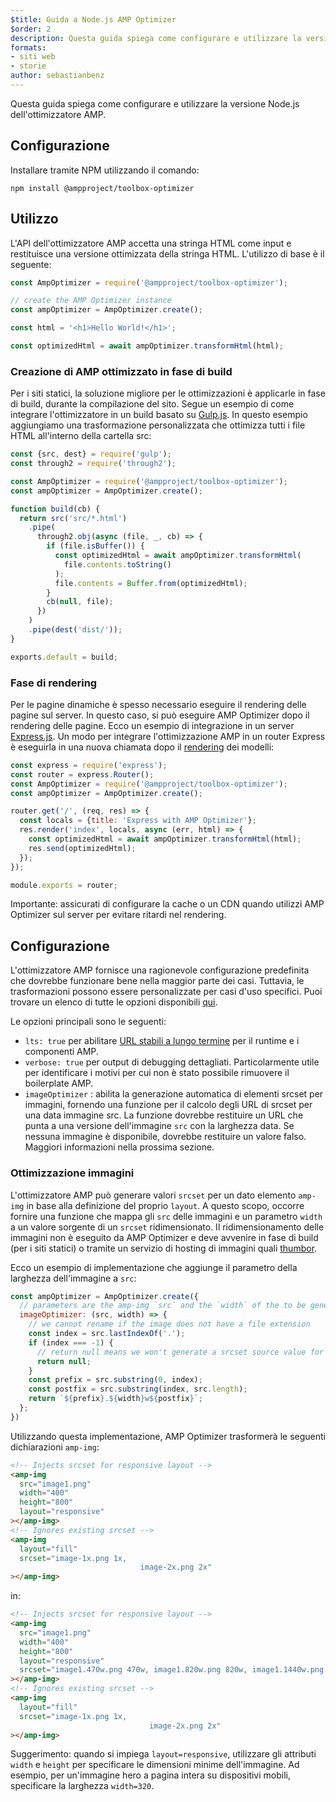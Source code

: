 ```yaml
---
$title: Guida a Node.js AMP Optimizer
$order: 2
description: Questa guida spiega come configurare e utilizzare la versione Node.js dell'ottimizzatore AMP.
formats:
- siti web
- storie
author: sebastianbenz
---
```


Questa guida spiega come configurare e utilizzare la versione Node.js dell'ottimizzatore AMP.

## Configurazione

Installare tramite NPM utilizzando il comando:

```shell
npm install @ampproject/toolbox-optimizer
```

## Utilizzo

L'API dell'ottimizzatore AMP accetta una stringa HTML come input e restituisce una versione ottimizzata della stringa HTML. L'utilizzo di base è il seguente:

```js
const AmpOptimizer = require('@ampproject/toolbox-optimizer');

// create the AMP Optimizer instance
const ampOptimizer = AmpOptimizer.create();

const html = '<h1>Hello World!</h1>';

const optimizedHtml = await ampOptimizer.transformHtml(html);
```

### Creazione di AMP ottimizzato in fase di build

Per i siti statici, la soluzione migliore per le ottimizzazioni è applicarle in fase di build, durante la compilazione del sito. Segue un esempio di come integrare l'ottimizzatore in un build basato su [Gulp.js](https://gulpjs.com/). In questo esempio aggiungiamo una trasformazione personalizzata che ottimizza tutti i file HTML all'interno della cartella src:

```js
const {src, dest} = require('gulp');
const through2 = require('through2');

const AmpOptimizer = require('@ampproject/toolbox-optimizer');
const ampOptimizer = AmpOptimizer.create();

function build(cb) {
  return src('src/*.html')
    .pipe(
      through2.obj(async (file, _, cb) => {
        if (file.isBuffer()) {
          const optimizedHtml = await ampOptimizer.transformHtml(
            file.contents.toString()
          );
          file.contents = Buffer.from(optimizedHtml);
        }
        cb(null, file);
      })
    )
    .pipe(dest('dist/'));
}

exports.default = build;
```

### Fase di rendering

Per le pagine dinamiche è spesso necessario eseguire il rendering delle pagine sul server. In questo caso, si può eseguire AMP Optimizer dopo il rendering delle pagine. Ecco un esempio di integrazione in un server [Express.js](https://expressjs.com/). Un modo per integrare l'ottimizzazione AMP in un router Express è eseguirla in una nuova chiamata dopo il [rendering](https://expressjs.com/en/api.html#app.render) dei modelli:

```js
const express = require('express');
const router = express.Router();
const AmpOptimizer = require('@ampproject/toolbox-optimizer');
const ampOptimizer = AmpOptimizer.create();

router.get('/', (req, res) => {
  const locals = {title: 'Express with AMP Optimizer'};
  res.render('index', locals, async (err, html) => {
    const optimizedHtml = await ampOptimizer.transformHtml(html);
    res.send(optimizedHtml);
  });
});

module.exports = router;
```

Importante: assicurati di configurare la cache o un CDN quando utilizzi AMP Optimizer sul server per evitare ritardi nel rendering.

## Configurazione

L'ottimizzatore AMP fornisce una ragionevole configurazione predefinita che dovrebbe funzionare bene nella maggior parte dei casi. Tuttavia, le trasformazioni possono essere personalizzate per casi d'uso specifici. Puoi trovare un elenco di tutte le opzioni disponibili [qui](https://github.com/ampproject/amp-toolbox/tree/main/packages/optimizer#options).

Le opzioni principali sono le seguenti:

- `lts: true` per abilitare [URL stabili a lungo termine](https://github.com/ampproject/amphtml/blob/main/contributing/lts-release.md) per il runtime e i componenti AMP.
- `verbose: true` per output di debugging dettagliati. Particolarmente utile per identificare i motivi per cui non è stato possibile rimuovere il boilerplate AMP.
- `imageOptimizer` : abilita la generazione automatica di elementi srcset per immagini, fornendo una funzione per il calcolo degli URL di srcset per una data immagine src. La funzione dovrebbe restituire un URL che punta a una versione dell'immagine `src` con la larghezza data. Se nessuna immagine è disponibile, dovrebbe restituire un valore falso. Maggiori informazioni nella prossima sezione.

### Ottimizzazione immagini

L'ottimizzatore AMP può generare valori `srcset` per un dato elemento `amp-img` in base alla definizione del proprio `layout`. A questo scopo, occorre fornire una funzione che mappa gli `src` delle immagini e un parametro `width` a un valore sorgente di un `srcset` ridimensionato. Il ridimensionamento delle immagini non è eseguito da AMP Optimizer e deve avvenire in fase di build (per i siti statici) o tramite un servizio di hosting di immagini quali [thumbor](https://github.com/thumbor/thumbor).

Ecco un esempio di implementazione che aggiunge il parametro della larghezza dell'immagine a `src`:

```js
const ampOptimizer = AmpOptimizer.create({
  // parameters are the amp-img `src` and the `width` of the to be generated srcset source value
  imageOptimizer: (src, width) => {
    // we cannot rename if the image does not have a file extension
    const index = src.lastIndexOf('.');
    if (index === -1) {
      // return null means we won't generate a srcset source value for this width
      return null;
    }
    const prefix = src.substring(0, index);
    const postfix = src.substring(index, src.length);
    return `${prefix}.${width}w${postfix}`;
  };
})
```

Utilizzando questa implementazione, AMP Optimizer trasformerà le seguenti dichiarazioni `amp-img`:

```html
<!-- Injects srcset for responsive layout -->
<amp-img
  src="image1.png"
  width="400"
  height="800"
  layout="responsive"
></amp-img>
<!-- Ignores existing srcset -->
<amp-img
  layout="fill"
  srcset="image-1x.png 1x,
                             image-2x.png 2x"
></amp-img>
```

in:

```html
<!-- Injects srcset for responsive layout -->
<amp-img
  src="image1.png"
  width="400"
  height="800"
  layout="responsive"
  srcset="image1.470w.png 470w, image1.820w.png 820w, image1.1440w.png 1440w"
></amp-img>
<!-- Ignores existing srcset -->
<amp-img
  layout="fill"
  srcset="image-1x.png 1x,
                               image-2x.png 2x"
></amp-img>
```

Suggerimento: quando si impiega `layout=responsive`, utilizzare gli attributi `width` e `height` per specificare le dimensioni minime dell'immagine. Ad esempio, per un'immagine hero a pagina intera su dispositivi mobili, specificare la larghezza `width=320`.
